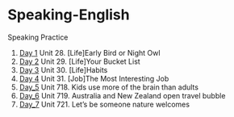 # Speaking-English
Speaking Practice

1. [Day 1](https://github.com/hachuu/Speaking-English/blob/main/FreeTalking/unit_28_Early_Bird_or_Night_Owl.md) Unit 28. [Life]Early Bird or Night Owl
2. [Day 2](https://github.com/hachuu/Speaking-English/blob/main/FreeTalking/unit_29_Your_Bucket_List.md) Unit 29. [Life]Your Bucket List
3. [Day 3](https://github.com/hachuu/Speaking-English/blob/main/FreeTalking/unit_30_Habits.md) Unit 30. [Life]Habits
4. [Day 4](https://github.com/hachuu/Speaking-English/blob/main/FreeTalking/unit_31_The_Most_Interesting_Job.md) Unit 31. [Job]The Most Interesting Job
5. [Day_5](https://github.com/hachuu/Speaking-English/blob/main/FreeTalking/unit_718_Kids_use_more_of_the_brain_than_adults.md) Unit 718. Kids use more of the brain than adults
6. [Day_6](https://github.com/hachuu/Speaking-English/blob/main/FreeTalking/Unit_719._Australia_and_New_Zealand_open_travel_bubble.md) Unit 719. Australia and New Zealand open travel bubble
7. [Day_7](https://github.com/hachuu/Speaking-English/blob/main/FreeTalking/unit_721._let%E2%80%99s_be_someone_nature_welcomes.md) Unit 721. Let’s be someone nature welcomes
